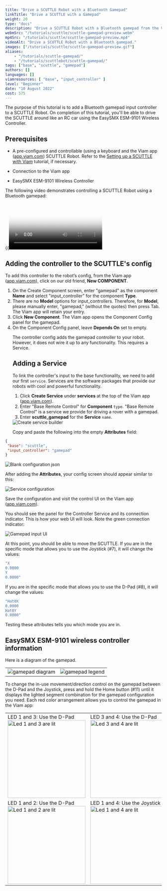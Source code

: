 ```yaml
---
title: "Drive a SCUTTLE Robot with a Bluetooth Gamepad"
linkTitle: "Drive a SCUTTLE with a Gamepad"
weight: 20
type: "docs"
description: "Drive a SCUTTLE Robot with a Bluetooth gamepad from the Viam app."
webmSrc: "/tutorials/scuttle/scuttle-gamepad-preview.webm"
mp4Src: "/tutorials/scuttle/scuttle-gamepad-preview.mp4"
videoAlt: "Drive a SCUTTLE Robot with a Bluetooth gamepad."
images: ["/tutorials/scuttle/scuttle-gamepad-preview.gif"]
aliases:
    - "/tutorials/scuttle-gamepad/"
    - "/tutorials/scuttlebot/scuttle-gamepad/"
tags: ["base", "scuttle", "gamepad"]
authors: []
languages: []
viamresources: [ "base", "input_controller" ]
level: "Beginner"
date: "10 August 2022"
cost: 575
---
```


The purpose of this tutorial is to add a Bluetooth gamepad input controller to a SCUTTLE Robot.
On completion of this tutorial, you'll be able to drive the SCUTTLE around like an RC car using the EasySMX ESM-9101 Wireless Controller.

## Prerequisites

* A pre-configured and controllable (using a keyboard and the Viam app ([app.viam.com](https://app.viam.com)) SCUTTLE Robot.
Refer to the [Setting up a SCUTTLE with Viam](../../configure/scuttlebot/) tutorial, if necessary.

* Connection to the Viam app
* EasySMX ESM-9101 Wireless Controller

The following video demonstrates controlling a SCUTTLE Robot using a Bluetooth gamepad:

{{<video webm_src="../../videos/scuttledemos_gamepad.webm" mp4_src="../../videos/scuttledemos_gamepad.mp4" alt="Controlling a SCUTTLE Robot using a Bluetooth gamepad" poster="../../videos/scuttledemos_gamepad.jpg">}}

## Adding the controller to the SCUTTLE's config

To add this controller to the robot’s config, from the Viam app ([app.viam.com](https://app.viam.com)), click on our old friend, **New COMPONENT**.
<OL>
<li>On the Create Component screen, enter "gamepad" as the component <strong>Name</strong>  and select "input_controller" for the component <strong>Type</strong>. </li>

<li>There are no <strong>Model</strong> options for input_controllers.
Therefore, for <strong>Model</strong>, please manually enter, "gamepad," (without the quotes) then press Tab. The Viam app will retain your entry.</li>

<li>Click <strong>New Component</strong>. The Viam app opens the Component Config panel for the gamepad. </li>
<li>On the Component Config panel, leave <strong>Depends On</strong> set to empty.</li>

The controller config adds the gamepad controller to your robot.
However, it does not wire it up to any functionality.
This requires a Service.

## Adding a Service

To link the controller's input to the base functionality, we need to add our first `service`.
Services are the software packages that provide our robots with cool and powerful functionality.

1. Click **Create Service** under **services** at the top of the Viam app ([app.viam.com](https://app.viam.com)).
2. Enter "Base Remote Control" for **Component** `type`. "Base Remote Control" is a service we provide for driving a rover with a gamepad.
3. Enter **scuttle_gamepad** for the **Service** `name`.

<img src="../../img/scuttle-gamepad/pi-game-create-service.png" alt="Create service builder" />

Copy and paste the following into the empty **Attributes** field:
</OL>

```json {class="line-numbers linkable-line-numbers"}
{
 "base": "scuttle",
 "input_controller": "gamepad"
}
```

<img src="../../img/scuttle-gamepad/pi-game-game-config-blank.png" alt="Blank configuration json" />

After adding the **Attributes**, your config screen should appear similar to this:

<img src="../../img/scuttle-gamepad/pi-game-service-config.png" alt="Service configuration" />

Save the configuration and visit the control UI on the Viam app ([app.viam.com](https://app.viam.com)).

You should see the panel for the Controller Service and its connection indicator.
This is how your web UI will look.
Note the green connection indicator:

<img src="../../img/scuttle-gamepad/pi-game-controller-panel.png" alt="Gamepad input UI" />

At this point, you should be able to move the SCUTTLE. If you are in the specific mode that allows you to use the Joystick (#7), it will change the values:

```sh {id="terminal-prompt" class="command-line" data-prompt="$" data-output="1-10"}
"X
0.0000
Y
0.0000"
```

If you are in the specific mode that allows you to use the D-Pad (#8), it will change the values:

```sh {id="terminal-prompt" class="command-line" data-prompt="$" data-output="1-10"}
"Hat0X
0.0000
Hat0Y
0.0000"
```

Testing these attributes tells you which mode you are in.

## EasySMX ESM-9101 wireless controller information

Here is a diagram of the gamepad.
<table>
<tr><td><img src="../../img/scuttle-gamepad/pi-game-gamepad-diagram.png" alt="gamepad diagram" /></td><td><img src="../../img/scuttle-gamepad/pi-game-gamepad-legend.png" alt="gamepad legend" /></td></tr>
</table>

To change the in-use movement/direction control on the gamepad between the D-Pad and the Joystick, press and hold the Home button (#11) until it displays the lighted segment combination for the gamepad configuration you need.
Each red color arrangement allows you to control the gamepad in the Viam app:
<table>
<tr><td>LED 1 and 3: Use the D-Pad<BR>
<img src="../../img/scuttle-gamepad/pi-game-cont-1and3.jpg" width="250px" alt="Led 1 and 3 are lit" /></td><td>LED 3 and 4: Use the D-Pad<BR>
<img src="../../img/scuttle-gamepad/pi-game-cont-3and4.jpg" width="250px" alt="Led 3 and 4 are lit" /></td></tr>
<tr><td>LED 1 and 2: Use the D-Pad<BR>
<img src="../../img/scuttle-gamepad/pi-game-cont-1and2.jpg" width="250px" alt="Led 1 and 2 are lit" /></td><td>LED 1 and 4: Use the Joystick<BR>
<img src="../../img/scuttle-gamepad/pi-game-cont-1and4.jpg" width="250px" alt="Led 1 and 4 are lit" /></td></tr>
</table>
